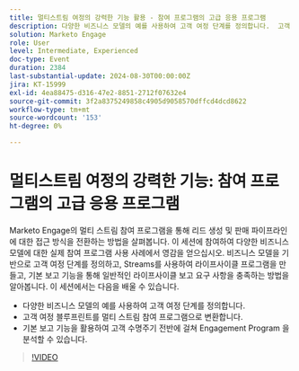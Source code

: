 ```yaml
---
title: 멀티스트림 여정의 강력한 기능 활용 - 참여 프로그램의 고급 응용 프로그램
description: 다양한 비즈니스 모델의 예를 사용하여 고객 여정 단계를 정의합니다.  고객 여정 블루프린트를 멀티 스트림 참여 프로그램으로 변환합니다.  기본 보고 기능을 활용하여 고객 수명주기 전반에 걸쳐 Engagement Program 을 분석할 수 있습니다.
solution: Marketo Engage
role: User
level: Intermediate, Experienced
doc-type: Event
duration: 2384
last-substantial-update: 2024-08-30T00:00:00Z
jira: KT-15999
exl-id: 4ea88475-d316-47e2-8851-2712f07632e4
source-git-commit: 3f2a8375249858c4905d9058570dffcd4dcd8622
workflow-type: tm+mt
source-wordcount: '153'
ht-degree: 0%

---
```


# 멀티스트림 여정의 강력한 기능: 참여 프로그램의 고급 응용 프로그램

Marketo Engage의 멀티 스트림 참여 프로그램을 통해 리드 생성 및 판매 파이프라인에 대한 접근 방식을 전환하는 방법을 살펴봅니다. 이 세션에 참여하여 다양한 비즈니스 모델에 대한 실제 참여 프로그램 사용 사례에서 영감을 얻으십시오. 비즈니스 모델을 기반으로 고객 여정 단계를 정의하고, Streams를 사용하여 라이프사이클 프로그램을 만들고, 기본 보고 기능을 통해 일반적인 라이프사이클 보고 요구 사항을 충족하는 방법을 알아봅니다. 이 세션에서는 다음을 배울 수 있습니다.

* 다양한 비즈니스 모델의 예를 사용하여 고객 여정 단계를 정의합니다.
* 고객 여정 블루프린트를 멀티 스트림 참여 프로그램으로 변환합니다.
* 기본 보고 기능을 활용하여 고객 수명주기 전반에 걸쳐 Engagement Program 을 분석할 수 있습니다.

>[!VIDEO](https://video.tv.adobe.com/v/3432942/?learn=on)
